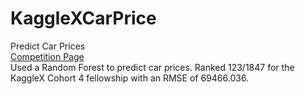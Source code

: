 # KaggleXCarPrice <br/> 
Predict Car Prices<br/> 
[Competition Page](https://www.kaggle.com/competitions/kagglex-cohort4/overview)<br/> 
Used a Random Forest to predict car prices. Ranked 123/1847 for the KaggleX Cohort 4 fellowship with an RMSE of 69466.036.<br/> 

